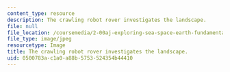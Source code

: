 ```yaml
---
content_type: resource
description: The crawling robot rover investigates the landscape.
file: null
file_location: /coursemedia/2-00aj-exploring-sea-space-earth-fundamentals-of-engineering-design-spring-2009/0500783ac1a0a88b5753524354b44410_6.jpeg
file_type: image/jpeg
resourcetype: Image
title: The crawling robot rover investigates the landscape.
uid: 0500783a-c1a0-a88b-5753-524354b44410
---
```

